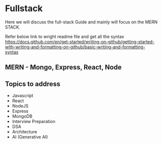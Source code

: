 # Fullstack
Here we will discuss the full-stack Guide and mainly will focus on the MERN STACK.

Refer below link to wright readme file and get all the syntax   
https://docs.github.com/en/get-started/writing-on-github/getting-started-with-writing-and-formatting-on-github/basic-writing-and-formatting-syntax

## MERN - Mongo, Express, React, Node
## Topics to address
- Javascript
- React
- NodeJS
- Express
- MongoDB
- Interview Preparation
- DSA
- Architecture
- AI (Generative AI)
